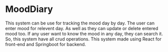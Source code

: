 # MoodDiary
This system can be use for tracking the mood day by day. The user can enter mood for relevent day. As well as they can update or delete entered mood too. If any user want to know the mood in any day, they can search it. So, this system have all crud operations. This system made using React for front-end and Springboot for backend.
